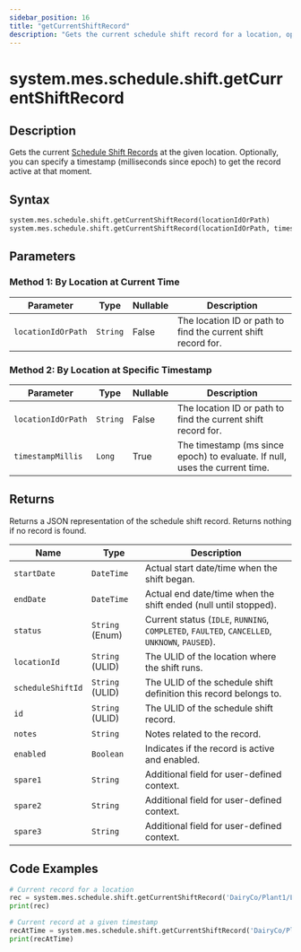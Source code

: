 ```yaml
---
sidebar_position: 16
title: "getCurrentShiftRecord"
description: "Gets the current schedule shift record for a location, optionally at a specific timestamp."
---
```


# system.mes.schedule.shift.getCurrentShiftRecord

## Description

Gets the current [Schedule Shift Records](../../data-model/schedule-shift-model/schedule-shift-record) at the given
location. Optionally, you can specify a timestamp (milliseconds since epoch) to get the record active at that moment.

## Syntax

```python
system.mes.schedule.shift.getCurrentShiftRecord(locationIdOrPath)
system.mes.schedule.shift.getCurrentShiftRecord(locationIdOrPath, timestampMillis)
```

## Parameters

### Method 1: By Location at Current Time

| Parameter          | Type     | Nullable | Description                                                   |
|--------------------|----------|----------|---------------------------------------------------------------|
| `locationIdOrPath` | `String` | False    | The location ID or path to find the current shift record for. |

### Method 2: By Location at Specific Timestamp

| Parameter          | Type     | Nullable | Description                                                                 |
|--------------------|----------|----------|-----------------------------------------------------------------------------|
| `locationIdOrPath` | `String` | False    | The location ID or path to find the current shift record for.               |
| `timestampMillis`  | `Long`   | True     | The timestamp (ms since epoch) to evaluate. If null, uses the current time. |

## Returns

Returns a JSON representation of the schedule shift record. Returns nothing if no record is found.

| Name              | Type            | Description                                                                                   |
|-------------------|-----------------|-----------------------------------------------------------------------------------------------|
| `startDate`       | `DateTime`      | Actual start date/time when the shift began.                                                  |
| `endDate`         | `DateTime`      | Actual end date/time when the shift ended (null until stopped).                               |
| `status`          | `String` (Enum) | Current status (`IDLE`, `RUNNING`, `COMPLETED`, `FAULTED`, `CANCELLED`, `UNKNOWN`, `PAUSED`). |
| `locationId`      | `String` (ULID) | The ULID of the location where the shift runs.                                                |
| `scheduleShiftId` | `String` (ULID) | The ULID of the schedule shift definition this record belongs to.                             |
| `id`              | `String` (ULID) | The ULID of the schedule shift record.                                                        |
| `notes`           | `String`        | Notes related to the record.                                                                  |
| `enabled`         | `Boolean`       | Indicates if the record is active and enabled.                                                |
| `spare1`          | `String`        | Additional field for user-defined context.                                                    |
| `spare2`          | `String`        | Additional field for user-defined context.                                                    |
| `spare3`          | `String`        | Additional field for user-defined context.                                                    |

## Code Examples

```python
# Current record for a location
rec = system.mes.schedule.shift.getCurrentShiftRecord('DairyCo/Plant1/Line1')
print(rec)

# Current record at a given timestamp
recAtTime = system.mes.schedule.shift.getCurrentShiftRecord('DairyCo/Plant1/Line1', 1735689600000)
print(recAtTime)
```
